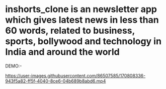 # inshorts_clone is an newsletter app which gives latest news in less than 60 words, related to business, sports, bollywood and technology in India and around the world

DEMO:-


https://user-images.githubusercontent.com/86507585/170808336-943f5a82-ff5f-4040-8ce6-04b689b8abd6.mp4

